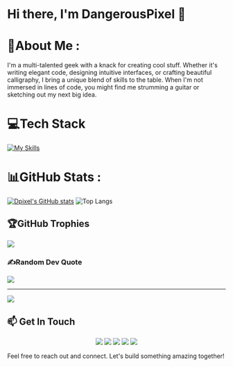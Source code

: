 # Hi there, I'm DangerousPixel 👋

# 💫About Me :
I'm a multi-talented geek with a knack for creating cool stuff. Whether it's writing elegant code, designing intuitive interfaces, or crafting beautiful calligraphy, I bring a unique blend of skills to the table. When I'm not immersed in lines of code, you might find me strumming a guitar or sketching out my next big idea.

# 💻Tech Stack

[![My Skills](https://skillicons.dev/icons?i=figma,bash,powershell,bitbucket,bootstrap,css,html,js,laravel,php,mysql,cpp,cs,dotnet,flutter,swift,git,py&perline=5)](https://skillicons.dev)


# 📊GitHub Stats :
[![Dpixel's GitHub stats](https://github-readme-stats.vercel.app/api?username=xDPixel&show_icons=true&theme=dracula)](https://github.com/xDPixel/github-readme-stats)
![Top Langs](https://github-readme-stats.vercel.app/api/top-langs/?username=xDPixel&show_icons=true&theme=dracula&hide_progress=true)
## 🏆GitHub Trophies
![](https://github-trophies.vercel.app/?username=xDPixel&theme=darkhub&no-frame=false&no-bg=false&margin-w=4)

### ✍️Random Dev Quote
![](https://quotes-github-readme.vercel.app/api?type=horizontal&theme=radical)

---
[![](https://visitcount.itsvg.in/api?id=xDPixel&icon=2&color=0)](https://visitcount.itsvg.in)

## 📫 Get In Touch
<p align="center">
  <a href="https://x.com/DangerousPixel"><img src="https://img.shields.io/badge/-X-000000?style=for-the-badge&logo=x&logoColor=white"/></a>
  <a href="https://www.snapchat.com/add/cubaiv"><img src="https://img.shields.io/badge/-Snapchat-FFFC00?style=for-the-badge&logo=snapchat&logoColor=black"/></a>
  <a href="https://www.instagram.com/cubaiv"><img src="https://img.shields.io/badge/-Instagram-E4405F?style=for-the-badge&logo=instagram&logoColor=white"/></a>
  <a href="https://t.me/xdanpixel"><img src="https://img.shields.io/badge/-Telegram-26A5E4?style=for-the-badge&logo=telegram&logoColor=white"/></a>
  <a href="https://t.me/dpixel"><img src="https://img.shields.io/badge/-Telegram_Channel-26A5E4?style=for-the-badge&logo=telegram&logoColor=white"/></a>
</p>

Feel free to reach out and connect. Let's build something amazing together!
